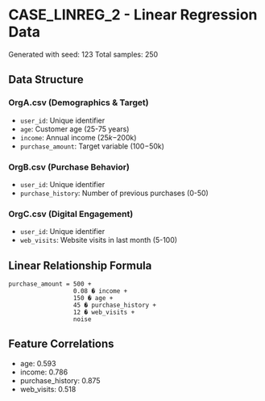 # CASE_LINREG_2 - Linear Regression Data

Generated with seed: 123
Total samples: 250

## Data Structure

### OrgA.csv (Demographics & Target)
- `user_id`: Unique identifier
- `age`: Customer age (25-75 years)
- `income`: Annual income ($25k-$200k)
- `purchase_amount`: Target variable ($100-$50k)

### OrgB.csv (Purchase Behavior)
- `user_id`: Unique identifier
- `purchase_history`: Number of previous purchases (0-50)

### OrgC.csv (Digital Engagement)
- `user_id`: Unique identifier
- `web_visits`: Website visits in last month (5-100)

## Linear Relationship Formula

```
purchase_amount = 500 + 
                  0.08 � income + 
                  150 � age + 
                  45 � purchase_history + 
                  12 � web_visits + 
                  noise
```

## Feature Correlations

- age: 0.593
- income: 0.786
- purchase_history: 0.875
- web_visits: 0.518
